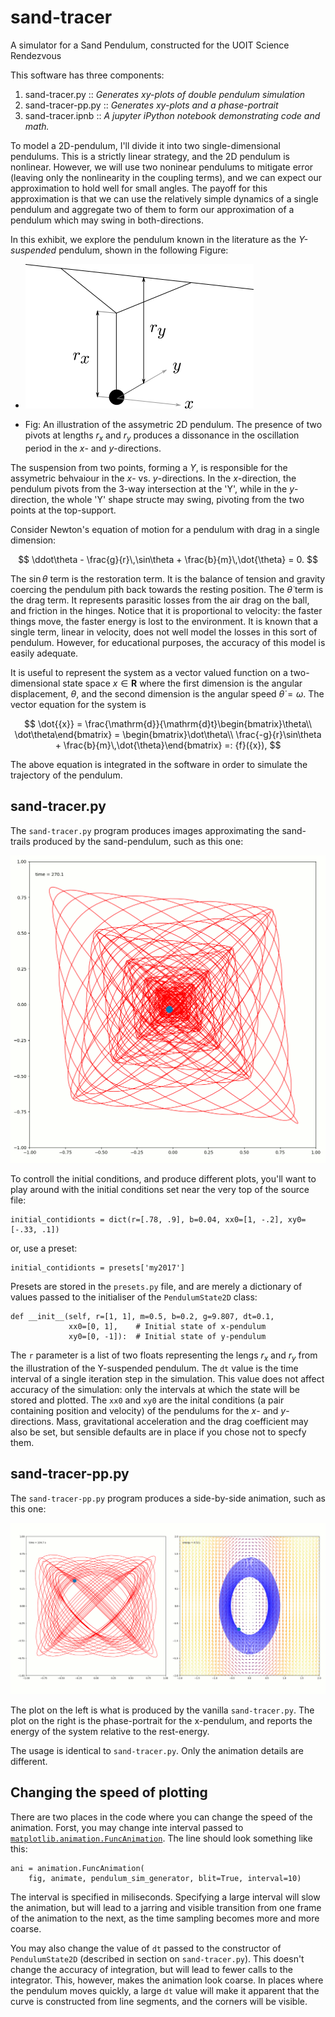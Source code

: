 # sand-tracer
A simulator for a Sand Pendulum, constructed for the UOIT Science Rendezvous

This software has three components:
 1. sand-tracer.py :: *Generates xy-plots of double pendulum simulation*
 2. sand-tracer-pp.py :: *Generates xy-plots and a phase-portrait*
 3. sand-tracer.ipnb :: *A jupyter iPython notebook demonstrating code and math.*

To model a 2D-pendulum, I'll divide it into two single-dimensional pendulums. This is a strictly linear strategy, and the 2D pendulum is nonlinear. However, we will use two noninear pendulums to mitigate error (leaving only the nonlinearity in the coupling terms), and we can expect our approximation to hold well for small angles. The payoff for this approximation is that we can use the relatively simple dynamics of a single pendulum and aggregate two of them to form our approximation of a pendulum which may swing in both-directions.

In this exhibit, we explore the pendulum known in the literature as the *Y-suspended* pendulum, shown in the following Figure:

 * ![](sand-pendulum-fig.svg.png)

 * Fig: An illustration of the assymetric 2D pendulum. The presence of two pivots at lengths $r_x$ and $r_y$ produces a dissonance in the oscillation period in the $x$- and $y$-directions.

The suspension from two points, forming a $Y$, is responsible for the assymetric behvaiour in the $x$- vs. $y$-directions. In the $x$-direction, the pendulum pivots from the 3-way intersection at the 'Y', while in the $y$-direction, the whole 'Y' shape structe may swing, pivoting from the two points at the top-support.

Consider Newton's equation of motion for a pendulum with drag in a single dimension:

$$
 \ddot\theta - \frac{g}{r}\,\sin\theta + \frac{b}{m}\,\dot{\theta} = 0.
$$

The $\sin\theta$ term is the restoration term. It is the balance of tension and gravity coercing the pendulum pith back towards the resting position. The $\dot{\theta}$ term is the drag term. It represents parasitic losses from the air drag on the ball, and friction in the hinges. Notice that it is proportional to velocity: the faster things move, the faster energy is lost to the environment. It is known that a single term, linear in velocity, does not well model the losses in this sort of pendulum. However, for educational purposes, the accuracy of this model is easily adequate.

It is useful to represent the system as a vector valued function on a two-dimensional state space ${x}\in\mathbf{R}$ where the first dimension is the angular displacement, $\theta$, and the second dimension is the angular speed $\dot{\theta} = \omega$. The vector equation for the system is

$$
  \dot{{x}} = \frac{\mathrm{d}}{\mathrm{d}t}\begin{bmatrix}\theta\\ \dot\theta\end{bmatrix} = \begin{bmatrix}\dot\theta\\ \frac{-g}{r}\sin\theta + \frac{b}{m}\,\dot{\theta}\end{bmatrix} =: {f}({x}),
$$

The above equation is integrated in the software in order to simulate the trajectory of the pendulum.



## sand-tracer.py


The `sand-tracer.py` program produces images approximating the sand-trails produced by the sand-pendulum, such as this one:

![](xy.png)

To controll the initial conditions, and produce different plots, you'll want to play around with the initial conditions set near the very top of the source file:

```{Python}
initial_contidionts = dict(r=[.78, .9], b=0.04, xx0=[1, -.2], xy0=[-.33, .1])
```
or, use a preset:
```{Python}
initial_contidionts = presets['my2017']
```
Presets are stored in the `presets.py` file, and are merely a dictionary of values passed to the initialiser of the `PendulumState2D` class:
```
def __init__(self, r=[1, 1], m=0.5, b=0.2, g=9.807, dt=0.1,
             xx0=[0, 1],    # Initial state of x-pendulum
             xy0=[0, -1]):  # Initial state of y-pendulum
```
The `r` parameter is a list of two floats representing the lengs $r_x$ and $r_y$ from the illustration of the Y-suspended pendulum. The `dt` value is the time interval of a single iteration step in the simulation. This value does not affect accuracy of the simulation: only the intervals at which the state will be stored and plotted. The `xx0` and `xy0` are the inital conditions (a pair containing position and velocity) of the pendulums for the $x$- and $y$-directions. Mass, gravitational acceleration and the drag coefficient may also be set, but sensible defaults are in place if you chose not to specfy them.



## sand-tracer-pp.py


The `sand-tracer-pp.py` program produces a side-by-side animation, such as this one:

![](xy-pp.png)

The plot on the left is what is produced by the vanilla `sand-tracer.py`. The plot on the right is the phase-portrait for the x-pendulum, and reports the energy of the system relative to the rest-energy.

The usage is identical to `sand-tracer.py`. Only the animation details are different.


## Changing the speed of plotting

There are two places in the code where you can change the speed of the animation. Forst, you may change inte interval passed to [`matplotlib.animation.FuncAnimation`](http://matplotlib.org/api/_as_gen/matplotlib.animation.FuncAnimation.html#matplotlib.animation.FuncAnimation). The line should look something like this:
```
ani = animation.FuncAnimation(
    fig, animate, pendulum_sim_generator, blit=True, interval=10)
```
The interval is specified in miliseconds. Specifying a large interval will slow the animation, but will lead to a jarring and visible transition from one frame of the animation to the next, as the time sampling becomes more and more coarse.

You may also change the value of `dt` passed to the constructor of `PendulumState2D` (described in section on `sand-tracer.py`). This doesn't change the accuracy of integration, but will lead to fewer calls to the integrator. This, however, makes the animation look coarse. In places where the pendulum moves quickly, a large `dt` value will make it apparent that the curve is constructed from line segments, and the corners will be visible.
